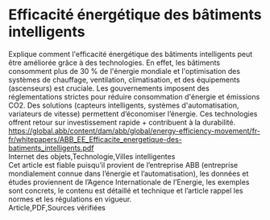 # Efficacité énergétique des bâtiments intelligents  
Explique comment l'efficacité énergétique des bâtiments intelligents peut être améliorée grâce à des technologies. En effet, les bâtiments consomment plus de 30 % de l'énergie mondiale et l'optimisation des systèmes de chauffage, ventilation, climatisation, et des équipements (ascenseurs) est cruciale. Les gouvernements imposent des réglementations strictes pour réduire consommation d'énergie et émissions CO2. Des solutions (capteurs intelligents, systèmes d'automatisation, variateurs de vitesse) permettent d’économiser l’énergie. Ces technologies offrent retour sur investissement rapide + contribuent à la durabilité.  
https://global.abb/content/dam/abb/global/energy-efficiency-movement/fr-fr/whitepapers/ABB_EE_Efficacite_energetique-des-batiments_intelligents.pdf  
Internet des objets,Technologie,Villes intelligentes  
Cet article est fiable puisqu’il provient de l’entreprise ABB (entreprise mondialement connue dans l’énergie et l’automatisation), les données et études proviennent de l’Agence Internationale de l’Energie, les exemples sont concrets, le contenu est détaillé et technique et l’article rappel les normes et les régulations en vigueur.  
Article,PDF,Sources vérifiées
